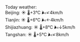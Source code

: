 Today weather:  
Beijing: ☀️   🌡️+3°C 🌬️↙4km/h  
Tianjin: ☀️   🌡️+6°C 🌬️←4km/h  
Shijiazhuang: ☀️   🌡️+8°C 🌬️↓5km/h  
Tangshan: ☀️   🌡️+5°C 🌬️↙8km/h  
